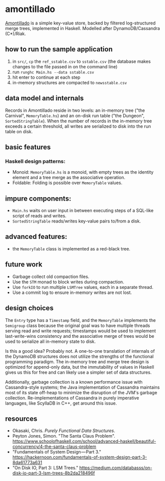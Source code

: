 # amontillado  

[Amontillado](https://en.wikipedia.org/wiki/The_Cask_of_Amontillado) is a simple key-value store, backed by filtered log-structured merge trees, implemented in Haskell. Modelled after DynamoDB/Cassandra (C*)/Riak.

## how to run the sample application 
1. in `src/`, `cp` the `ref_sstable.csv` to `sstable.csv` (the database makes changes to the file passed in on the command line)
2. run `runghc Main.hs --data sstable.csv`
3. hit enter to continue at each step
4. in-memory structures are compacted to `newsstable.csv`

## data model and internals
Records in Amontillado reside in two levels: an in-memory tree ("the Carnival", `MemoryTable.hs`) and an on-disk run table ("the Dungeon", `SortedStringTable`). When the number of records in the in-memory tree exceeds a certain threshold, all writes are serialized to disk into the run table on disk.

## basic features
### Haskell design patterns: 
- Monoid: `MemoryTable.hs` is a monoid, with empty trees as the identity element and a tree merge as the associative operation. 
- Foldable: Folding is possible over `MemoryTable` values.

## impure components: 
- `Main.hs` waits on user input in between executing steps of a SQL-like script of reads and writes. 
- `SortedStringTable` reads/writes key-value pairs to/from a disk.

## advanced features:
- the `MemoryTable` class is implemented as a red-black tree.

## future work
- Garbage collect old compaction files.
- Use the `STM` monad to block writes during compaction.
- Use `forkIO` to run multiple `LSMTree` values, each in a separate thread.
- Use a commit log to ensure in-memory writes are not lost.

## design choices
The `Entry` type has a `Timestamp` field, and the `MemoryTable` implements the `Semigroup` class because the original goal was to have multiple threads serving read and write requests; timestamps would be used to implement last-write-wins consistency and the associative merge of trees would be used to serialize all in-memory state to disk.

Is this a good idea? Probably not. A one-to-one translation of internals of the DynamoDB structures does not utilize the strengths of the functional programming paradigm. The in-memory tree and merge tree design is optimized for append-only data, but the immutability of values in Haskell gives us this for free and can likely use a simpler set of data structures.

Additionally, garbage collection is a known performance issue with Cassandra-style systems; the Java implementation of Cassandra maintains most of its state off-heap to minimize the disruption of the JVM's garbage collection. Re-implementations of Cassandra in purely imperative languages, like ScyllaDB in C++, get around this issue.


## resources
- Okasaki, Chris. _Purely Functional Data Structures_.
- Peyton Jones, Simon. "The Santa Claus Problem". https://www.schoolofhaskell.com/school/advanced-haskell/beautiful-concurrency/4-the-santa-claus-problem
- "Fundamentals of System Design — Part 3." https://hackernoon.com/fundamentals-of-system-design-part-3-8da61773a631
- "On Disk IO, Part 3: LSM Trees." https://medium.com/databasss/on-disk-io-part-3-lsm-trees-8b2da218496f


